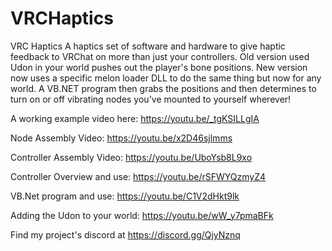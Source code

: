 # VRCHaptics
 VRC Haptics
A haptics set of software and hardware to give haptic feedback to VRChat on more than just your controllers. Old version used Udon in your world pushes out the player's bone positions. New version now uses a specific melon loader DLL to do the same thing but now for any world. A VB.NET program then grabs the positions and then determines to turn on or off vibrating nodes you've mounted to yourself wherever!

A working example video here: https://youtu.be/_tgKSILLgIA

Node Assembly Video: https://youtu.be/x2D46sjlmms

Controller Assembly Video: https://youtu.be/UboYsb8L9xo

Controller Overview and use: https://youtu.be/rSFWYQzmyZ4

VB.Net program and use: https://youtu.be/C1V2dHkt9lk

Adding the Udon to your world: https://youtu.be/wW_y7pmaBFk

Find my project's discord at https://discord.gg/QjyNznq
